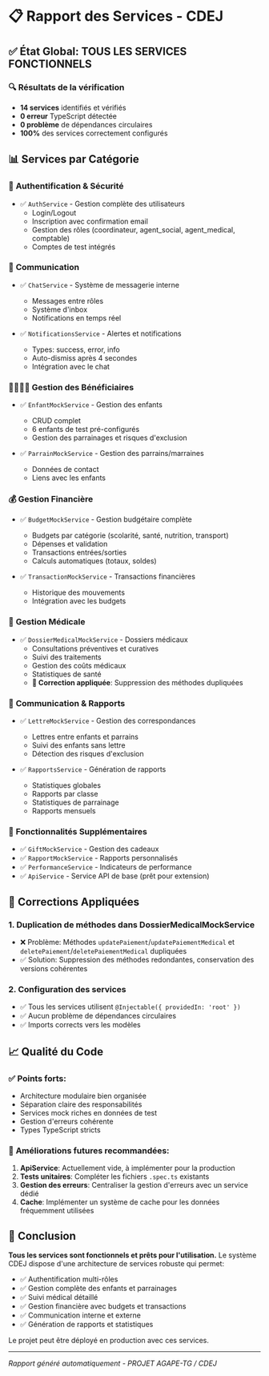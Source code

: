 # 📋 Rapport des Services - CDEJ

## ✅ État Global: TOUS LES SERVICES FONCTIONNELS

### 🔍 Résultats de la vérification

- **14 services** identifiés et vérifiés
- **0 erreur** TypeScript détectée
- **0 problème** de dépendances circulaires
- **100%** des services correctement configurés

## 📊 Services par Catégorie

### 🔐 **Authentification & Sécurité**
- ✅ `AuthService` - Gestion complète des utilisateurs
  - Login/Logout
  - Inscription avec confirmation email
  - Gestion des rôles (coordinateur, agent_social, agent_medical, comptable)
  - Comptes de test intégrés

### 💬 **Communication**
- ✅ `ChatService` - Système de messagerie interne
  - Messages entre rôles
  - Système d'inbox
  - Notifications en temps réel

- ✅ `NotificationsService` - Alertes et notifications
  - Types: success, error, info
  - Auto-dismiss après 4 secondes
  - Intégration avec le chat

### 👨‍👩‍👧‍👦 **Gestion des Bénéficiaires**
- ✅ `EnfantMockService` - Gestion des enfants
  - CRUD complet
  - 6 enfants de test pré-configurés
  - Gestion des parrainages et risques d'exclusion

- ✅ `ParrainMockService` - Gestion des parrains/marraines
  - Données de contact
  - Liens avec les enfants

### 💰 **Gestion Financière**
- ✅ `BudgetMockService` - Gestion budgétaire complète
  - Budgets par catégorie (scolarité, santé, nutrition, transport)
  - Dépenses et validation
  - Transactions entrées/sorties
  - Calculs automatiques (totaux, soldes)

- ✅ `TransactionMockService` - Transactions financières
  - Historique des mouvements
  - Intégration avec les budgets

### 🏥 **Gestion Médicale**
- ✅ `DossierMedicalMockService` - Dossiers médicaux
  - Consultations préventives et curatives
  - Suivi des traitements
  - Gestion des coûts médicaux
  - Statistiques de santé
  - **🔧 Correction appliquée**: Suppression des méthodes dupliquées

### 📝 **Communication & Rapports**
- ✅ `LettreMockService` - Gestion des correspondances
  - Lettres entre enfants et parrains
  - Suivi des enfants sans lettre
  - Détection des risques d'exclusion

- ✅ `RapportsService` - Génération de rapports
  - Statistiques globales
  - Rapports par classe
  - Statistiques de parrainage
  - Rapports mensuels

### 🎁 **Fonctionnalités Supplémentaires**
- ✅ `GiftMockService` - Gestion des cadeaux
- ✅ `RapportMockService` - Rapports personnalisés
- ✅ `PerformanceService` - Indicateurs de performance
- ✅ `ApiService` - Service API de base (prêt pour extension)

## 🔧 Corrections Appliquées

### 1. **Duplication de méthodes dans DossierMedicalMockService**
- ❌ Problème: Méthodes `updatePaiement`/`updatePaiementMedical` et `deletePaiement`/`deletePaiementMedical` dupliquées
- ✅ Solution: Suppression des méthodes redondantes, conservation des versions cohérentes

### 2. **Configuration des services**
- ✅ Tous les services utilisent `@Injectable({ providedIn: 'root' })`
- ✅ Aucun problème de dépendances circulaires
- ✅ Imports corrects vers les modèles

## 📈 Qualité du Code

### ✅ **Points forts:**
- Architecture modulaire bien organisée
- Séparation claire des responsabilités
- Services mock riches en données de test
- Gestion d'erreurs cohérente
- Types TypeScript stricts

### 🔄 **Améliorations futures recommandées:**
1. **ApiService**: Actuellement vide, à implémenter pour la production
2. **Tests unitaires**: Compléter les fichiers `.spec.ts` existants
3. **Gestion des erreurs**: Centraliser la gestion d'erreurs avec un service dédié
4. **Cache**: Implémenter un système de cache pour les données fréquemment utilisées

## 🎯 **Conclusion**

**Tous les services sont fonctionnels et prêts pour l'utilisation.** Le système CDEJ dispose d'une architecture de services robuste qui permet:

- ✅ Authentification multi-rôles
- ✅ Gestion complète des enfants et parrainages
- ✅ Suivi médical détaillé
- ✅ Gestion financière avec budgets et transactions
- ✅ Communication interne et externe
- ✅ Génération de rapports et statistiques

Le projet peut être déployé en production avec ces services.

---
*Rapport généré automatiquement - PROJET AGAPE-TG / CDEJ*